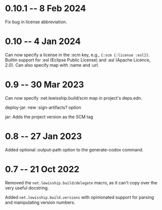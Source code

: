 # 0.10.1 -- 8 Feb 2024

Fix bug in license abbreviation.

# 0.10 -- 4 Jan 2024

Can now specify a license in the :scm key, e.g., `{:scm {:license :esl}}`.
Builtin support for :esl (Eclipse Public License) and :asl (Apache Licence, 2.0). Can also specify
map with :name and :url.

# 0.9 -- 30 Mar 2023

Can now specify :net.lewisship.build/scm map in project's deps.edn.

deploy-jar: new :sign-artifacts? option

jar: Adds the project version as the SCM tag


# 0.8 -- 27 Jan 2023

Added optional :output-path option to the generate-codox command.

# 0.7 -- 21 Oct 2022

Removed the `net.lewisship.build/delegate` macro, as it can't copy over the very useful docstring.

Added `net.lewisship.build.versions` with opinionated support for parsing and
manipulating version numbers.
